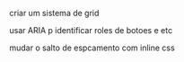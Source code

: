criar um sistema de grid

usar ARIA p identificar roles de botoes e etc

mudar o salto de espcamento com inline css
